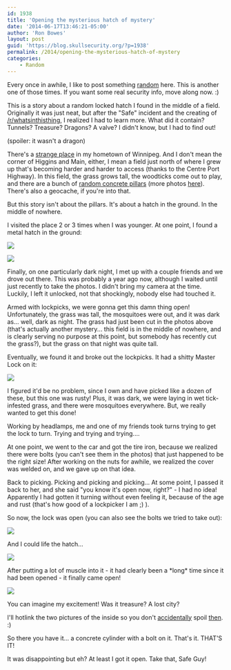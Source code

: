 ```yaml
---
id: 1938
title: 'Opening the mysterious hatch of mystery'
date: '2014-06-17T13:46:21-05:00'
author: 'Ron Bowes'
layout: post
guid: 'https://blog.skullsecurity.org/?p=1938'
permalink: /2014/opening-the-mysterious-hatch-of-mystery
categories:
    - Random
---
```


Every once in awhile, I like to post something [random](/2009/two-locks-one-bike) here. This is another one of those times. If you want some real security info, move along now. :)

This is a story about a random locked hatch I found in the middle of a field. Originally it was just neat, but after the "Safe" incident and the creating of [/r/whatsinthisthing](http://www.reddit.com/r/whatsinthisthing), I realized I had to learn more. What did it contain? Tunnels? Treasure? Dragons? A valve? I didn't know, but I had to find out!

(spoiler: it wasn't a dragon)  
  
There's a [strange place](https://www.google.ca/maps/place/Inkster+Blvd+%26+Sturgeon+Rd/@49.9503688,-97.2765123,384m/data=!3m1!1e3!4m2!3m1!1s0x52ea0d5015f606df:0xc80b2fcad03c6477) in my hometown of Winnipeg. And I don't mean the corner of Higgins and Main, either, I mean a field just north of where I grew up that's becoming harder and harder to access (thanks to the Centre Port Highway). In this field, the grass grows tall, the woodticks come out to play, and there are a bunch of [random concrete pillars](https://www.google.ca/maps/@49.950151,-97.27545,3a,75y,285.38h,77.46t/data=!3m4!1e1!3m2!1sPaUBrUloRyiesLj0NPmtgw!2e0) (more photos [here](https://www.flickr.com/photos/uewinnipeg/sets/72157629378483337/)). There's also a geocache, if you're into that.

But this story isn't about the pillars. It's about a hatch in the ground. In the middle of nowhere.

I visited the place 2 or 3 times when I was younger. At one point, I found a metal hatch in the ground:

![](https://blogdata.skullsecurity.org/hole2.jpg)

![](https://blogdata.skullsecurity.org/hole3.jpg)

Finally, on one particularly dark night, I met up with a couple friends and we drove out there. This was probably a year ago now, although I waited until just recently to take the photos. I didn't bring my camera at the time. Luckily, I left it unlocked, not that shockingly, nobody else had touched it.

Armed with lockpicks, we were gonna get this damn thing open! Unfortunately, the grass was tall, the mosquitoes were out, and it was dark as... well, dark as night. The grass had just been cut in the photos above (that's actually another mystery... this field is in the middle of nowhere, and is clearly serving no purpose at this point, but somebody has recently cut the grass?), but the grass on that night was quite tall.

Eventually, we found it and broke out the lockpicks. It had a shitty Master Lock on it:

![](https://blogdata.skullsecurity.org/hole4.jpg)

I figured it'd be no problem, since I own and have picked like a dozen of these, but this one was rusty! Plus, it was dark, we were laying in wet tick-infested grass, and there were mosquitoes everywhere. But, we really wanted to get this done!

Working by headlamps, me and one of my friends took turns trying to get the lock to turn. Trying and trying and trying....

At one point, we went to the car and got the tire iron, because we realized there were bolts (you can't see them in the photos) that just happened to be the right size! After working on the nuts for awhile, we realized the cover was welded on, and we gave up on that idea.

Back to picking. Picking and picking and picking... At some point, I passed it back to her, and she said "you know it's open now, right?" - I had no idea! Apparently I had gotten it turning without even feeling it, because of the age and rust (that's how good of a lockpicker I am ;) ).

So now, the lock was open (you can also see the bolts we tried to take out):

![](https://blogdata.skullsecurity.org/hole5.jpg)

And I could life the hatch...

![](https://blogdata.skullsecurity.org/hole6.jpg)

After putting a lot of muscle into it - it had clearly been a \*long\* time since it had been opened - it finally came open!

![](https://blogdata.skullsecurity.org/hole7.jpg)

You can imagine my excitement! Was it treasure? A lost city?

I'll hotlink the two pictures of the inside so you don't [accidentally](https://blogdata.skullsecurity.org/hole8.jpg) spoil [then](https://blogdata.skullsecurity.org/hole9.jpg). :)

So there you have it... a concrete cylinder with a bolt on it. That's it. THAT'S IT!

It was disappointing but eh? At least I got it open. Take that, Safe Guy!
